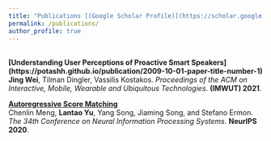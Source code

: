 ```yaml
---
title: "Publications [(Google Scholar Profile)](https://scholar.google.com.au/citations?user=z45wQDYAAAAJ&hl=en)"
permalink: /publications/
author_profile: true
---
```


<br>
<b>[Understanding User Perceptions of Proactive Smart Speakers](https://potashh.github.io/publication/2009-10-01-paper-title-number-1)</b> <br> 
<b>Jing Wei</b>, Tilman Dingler, Vassilis Kostakos.
<i>Proceedings of the ACM on Interactive, Mobile, Wearable and Ubiquitous Technologies</i>. <b>(IMWUT) 2021</b>.

<b>[Autoregressive Score Matching](https://potashh.github.io/publication/2010-10-01-paper-title-number-2)</b> <br> 
Chenlin Meng, <b>Lantao Yu</b>, Yang Song, Jiaming Song, and Stefano Ermon.
<i>The 34th Conference on Neural Information Processing Systems</i>. <b>NeurIPS 2020</b>.
